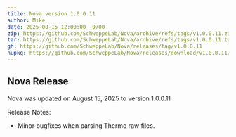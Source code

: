 ```yaml
---
title: Nova version 1.0.0.11
author: Mike
date: 2025-08-15 12:00:00 -0700
zip: https://github.com/SchweppeLab/Nova/archive/refs/tags/v1.0.0.11.zip
tar: https://github.com/SchweppeLab/Nova/archive/refs/tags/v1.0.0.11.tar.gz
gh: https://github.com/SchweppeLab/Nova/releases/tag/v1.0.0.11
nupkg: https://github.com/SchweppeLab/Nova/releases/download/v1.0.0.11/Nova-1_0_0_11-nupkg.zip
---
```


## Nova Release

Nova was updated on August 15, 2025 to version 1.0.0.11

Release Notes:
* Minor bugfixes when parsing Thermo raw files.
